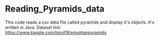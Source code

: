 # Reading_Pyramids_data
This code reads a csv data file called pyramids and display it's objects. It's written in Java.
Dataset link: https://www.kaggle.com/lsind18/egyptianpyramids
